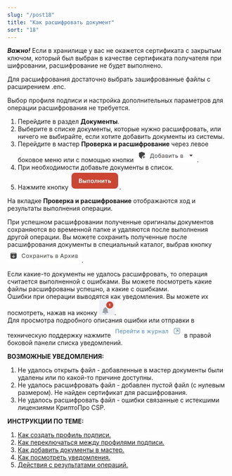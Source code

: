 ```yaml
---
slug: "/post18"
title: "Как расшифровать документ"
sort: "18"
---
```


***Важно!***  Если в хранилище у вас не окажется сертификата с закрытым ключом, который был выбран в качестве сертификата получателя при шифровании, расшифрование не будет выполнено. 

Для расшифрования достаточно выбрать зашифрованные файлы с расширением .enc.

Выбор профиля подписи и настройка дополнительных параметров для операции расшифрования не требуется.  

1. Перейдите в раздел **Документы**.
2. Выберите в списке документы, которые нужно расшифровать, или ничего не выбирайте, если хотите добавить документы из системы.
3. Перейдите в мастер **Проверка и расшифрование** через левое боковое меню  или с помощью кнопки ![add-to-button.jpg](./images/add-to-button.jpg "Добавить в").
4. При необходимости добавьте документы в список.
5. Нажмите кнопку ![execute-button.jpg](./images/execute-button.jpg "Выполнить").

На вкладке **Проверка и расшифрование** отображаются ход и результаты выполнения операции.

При успешном расшифровании полученные оригиналы документов сохраняются во временной папке и удаляются после выполнения другой операции. Вы можете сохранить полученные после расшифрования документы в специальный каталог, выбрав кнопку ![save-to-archive-button.jpg](./images/save-to-archive-button.jpg "В архив").

Если какие-то документы не удалось расшифровать, то операция считается выполненной с ошибками. Вы можете посмотреть какие файлы расшифрованы успешно, а какие с ошибками.   
Ошибки при операции выводятся как уведомления. Вы можете их посмотреть, нажав на иконку ![notifications-button.jpg](./images/notifications-button.jpg "События").  
Для просмотра подробного описания ошибки или отправки в техническую поддержку нажмите ![to-log-button.jpg](./images/to-log-button.jpg "Перейти в журнал") в правой боковой панели списка уведомлений.

**ВОЗМОЖНЫЕ УВЕДОМЛЕНИЯ:**  

1. Не удалось открыть файл - добавленные в мастер документы были удалены или по какой-то причине доступны.
2. Не удалось расшифровать файл - добавлен пустой файл (с нулевым размером). Не найден сертификат для расшифрования. 
3. Не удалось расшифровать файл - ошибки связанные с истекшими лицензиями КриптоПро CSP.


**ИНСТРУКЦИИ ПО ТЕМЕ:**  

1. [Как создать профиль подписи.](https://docs.cryptoarm.ru/05-v3.2-Beta/004-documents/create-profile)  
2. [Как переключаться между профилями подписи.](https://docs.cryptoarm.ru/05-v3.2-Beta/004-documents/select-profile)  
3. [Как добавить документы в мастер.](https://docs.cryptoarm.ru/05-v3.2-Beta/004-documents/add-docs)  
4. [Как посмотреть уведомления.](https://docs.cryptoarm.ru/05-v3.2-Beta/007-cryptoarm/notifications)  
5. [Действия с результатами операций.](https://docs.cryptoarm.ru/05-v3.2-Beta/004-documents/operations-result)  

